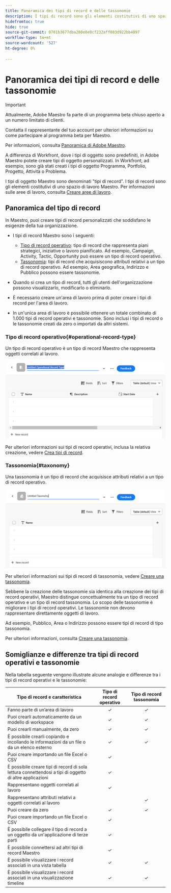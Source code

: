 ```yaml
---
title: Panoramica dei tipi di record e delle tassonomie
description: I tipi di record sono gli elementi costitutivi di uno spazio di lavoro Maestro.
hidefromtoc: true
hide: true
source-git-commit: 0701b3677dba280e8e0cf232aff083d922bb4897
workflow-type: tm+mt
source-wordcount: '527'
ht-degree: 0%

---
```



<!--udpate the metadata with real information when making this avilable in TOC and in the left nav-->

# Panoramica dei tipi di record e delle tassonomie

>[!IMPORTANT]
>
>Attualmente, Adobe Maestro fa parte di un programma beta chiuso aperto a un numero limitato di clienti.
>
>Contatta il rappresentante del tuo account per ulteriori informazioni su come partecipare al programma beta per Maestro.
>
>Per informazioni, consulta [Panoramica di Adobe Maestro](../maestro-overview.md).

A differenza di Workfront, dove i tipi di oggetto sono predefiniti, in Adobe Maestro potete creare tipi di oggetto personalizzati. In Workfront, ad esempio, sono già stati creati i tipi di oggetto Programma, Portfolio, Progetto, Attività o Problema.

I tipi di oggetto Maestro sono denominati &quot;tipi di record&quot;. I tipi di record sono gli elementi costitutivi di uno spazio di lavoro Maestro. Per informazioni sulle aree di lavoro, consulta [Creare aree di lavoro](../architecture-and-fields/create-workspaces.md).

## Panoramica del tipo di record

In Maestro, puoi creare tipi di record personalizzati che soddisfano le esigenze della tua organizzazione.

* I tipi di record Maestro sono i seguenti:

   * [Tipo di record operativo](#operational-record-type): tipo di record che rappresenta piani strategici, iniziative o lavoro pianificato. Ad esempio, Campaign, Activity, Tactic, Opportunity può essere un tipo di record operativo.
   * [Tassonomia](#taxonomy): tipi di record che acquisiscono attributi relativi a un tipo di record operativo. Ad esempio, Area geografica, Indirizzo e Pubblico possono essere tassonomie.

* Quando si crea un tipo di record, tutti gli utenti dell&#39;organizzazione possono visualizzarlo, modificarlo o eliminarlo. <!--this will change with access levels and permissions-->
* È necessario creare un&#39;area di lavoro prima di poter creare i tipi di record per l&#39;area di lavoro.
* In un&#39;unica area di lavoro è possibile ottenere un totale combinato di 1.000 tipi di record operativi e tassonomie. Sono inclusi i tipi di record o le tassonomie creati da zero o importati da altri sistemi.

### Tipo di record operativo{#operational-record-type}

Un tipo di record operativo è un tipo di record Maestro che rappresenta oggetti correlati al lavoro.

![](assets/operational-record-type-blank.png)

Per ulteriori informazioni sui tipi di record operativi, inclusa la relativa creazione, vedere [Crea tipi di record](../architecture-and-fields/create-record-types.md).

### Tassonomia{#taxonomy}

Una tassonomia è un tipo di record che acquisisce attributi relativi a un tipo di record operativo.

![](assets/taxonomy-record-type-blank.png)

Per ulteriori informazioni sui tipi di record di tassonomia, vedere [Creare una tassonomia](../architecture-and-fields/create-a-taxonomy.md).

Sebbene la creazione delle tassonomie sia identica alla creazione dei tipi di record operativi, Maestro distingue concettualmente tra un tipo di record operativo e un tipo di record tassonomia. Lo scopo delle tassonomie è migliorare i tipi di record operativi. Le tassonomie non devono rappresentare direttamente oggetti di lavoro.  <!--this is no longer true, but might be later?!: A taxonomy is a record without dates, like a static list of attributes.-->

<!--mimic what you did above for operational record types to say that we can also import taxonomies from other applications too - this will be possible later; for example Team would be a taxonomy record type, etc -->

Ad esempio, Pubblico, Area o Indirizzo possono essere tipi di record di tipo tassonomia.

Per ulteriori informazioni, consulta [Creare una tassonomia](../architecture-and-fields/create-a-taxonomy.md).

## Somiglianze e differenze tra tipi di record operativi e tassonomie

Nella tabella seguente vengono illustrate alcune analogie e differenze tra i tipi di record operativi e le tassonomie:

| Tipo di record e caratteristica | Tipo di record operativo | Tipo di record tassonomia |
|-------------------------------------------------------------|:-----------------------:|:--------------------:|
| Fanno parte di un’area di lavoro | ✓ | ✓ |
| Puoi crearli automaticamente da un modello di workspace | ✓ | ✓ |
| Puoi crearli manualmente, da zero | ✓ | ✓ |
| È possibile crearli copiando e incollando le informazioni da un file o da un elenco esterno | ✓ | ✓ |
| Puoi creare importando un file Excel o CSV | ✓ |                     |
| È possibile creare tipi di record di sola lettura connettendosi a tipi di oggetto di altre applicazioni | ✓ |                     |
| Rappresentano oggetti correlati al lavoro | ✓ |                      |
| Rappresentano attributi relativi a oggetti correlati al lavoro |                         | ✓ |
| Puoi creare da zero | ✓ | ✓ |
| Puoi creare importando un file Excel o CSV | ✓ |                      |
| È possibile collegare il tipo di record a un oggetto da un&#39;applicazione di terze parti | ✓ |                      |
| È possibile connettersi ad altri tipi di record Maestro | ✓ |                    |
| È possibile visualizzare i record associati in una vista tabella | ✓ | ✓ |
| È possibile visualizzare i record associati in una visualizzazione timeline | ✓ | ✓ |
